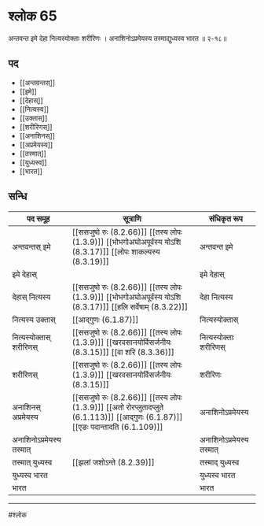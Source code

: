 # श्लोक 65

अन्तवन्त इमे देहा नित्यस्योक्ताः शरीरिणः ।
अनाशिनोऽप्रमेयस्य तस्माद्युध्यस्व भारत ॥ २-१८॥


## पद 

- [[अन्तवन्तस्]]
- [[इमे]]
- [[देहास्]]
- [[नित्यस्य]]
- [[उक्तास्]]
- [[शरीरिणस्]]
- [[अनाशिनस्]]
- [[अप्रमेयस्य]]
- [[तस्मात्]]
- [[युध्यस्व]]
- [[भारत]]

## सन्धि

| पद समूह | सूत्राणि | संधिकृत रूप |
| ----- | ----- | ----- |
| अन्तवन्तस् इमे |  [[ससजुषो रुः (8.2.66)]] [[तस्य लोपः (1.3.9)]] [[भोभगोअघोअपूर्वस्य योऽशि (8.3.17)]] [[लोपः शाकल्यस्य (8.3.19)]] | अन्तवन्त इमे |
| इमे देहास् |  | इमे देहास् |
| देहास् नित्यस्य |  [[ससजुषो रुः (8.2.66)]] [[तस्य लोपः (1.3.9)]] [[भोभगोअघोअपूर्वस्य योऽशि (8.3.17)]] [[हलि सर्वेषाम् (8.3.22)]] | देहा नित्यस्य |
| नित्यस्य उक्तास् |  [[आद्गुणः (6.1.87)]] | नित्यस्योक्तास् |
| नित्यस्योक्तास् शरीरिणस् |  [[ससजुषो रुः (8.2.66)]] [[तस्य लोपः (1.3.9)]] [[खरवसानयोर्विसर्जनीयः (8.3.15)]] [[वा शरि (8.3.36)]] | नित्यस्योक्ताः शरीरिणस् |
| शरीरिणस् |  [[ससजुषो रुः (8.2.66)]] [[तस्य लोपः (1.3.9)]] [[खरवसानयोर्विसर्जनीयः (8.3.15)]] | शरीरिणः |
| अनाशिनस् अप्रमेयस्य |  [[ससजुषो रुः (8.2.66)]] [[तस्य लोपः (1.3.9)]] [[अतो रोरप्लुतादप्लुते (6.1.113)]] [[आद्गुणः (6.1.87)]] [[एङः पदान्तादति (6.1.109)]] | अनाशिनोऽप्रमेयस्य |
| अनाशिनोऽप्रमेयस्य तस्मात् |  | अनाशिनोऽप्रमेयस्य तस्मात् |
| तस्मात् युध्यस्व |  [[झलां जशोऽन्ते (8.2.39)]] | तस्माद् युध्यस्व |
| युध्यस्व भारत |  | युध्यस्व भारत |
| भारत |  | भारत |


---

#श्लोक